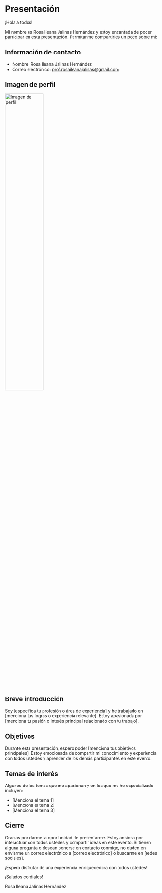 # Presentación

¡Hola a todos!

Mi nombre es Rosa Ileana Jalinas Hernández y estoy encantada de poder participar en esta presentación. Permítanme compartirles un poco sobre mí:

## Información de contacto

- Nombre: Rosa Ileana Jalinas Hernández
- Correo electrónico: prof.rosaileanajalinas@gmail.com

## Imagen de perfil

<img src="https://scontent.fmga3-1.fna.fbcdn.net/v/t1.18169-9/28279916_1855479061408830_7202741711331276060_n.jpg?_nc_cat=104&ccb=1-7&_nc_sid=cdbe9c&_nc_ohc=MiUx_wnY6rIAX8kPb37&_nc_ht=scontent.fmga3-1.fna&oh=00_AfCb9BvWMkqtFF6mQD0c5v5mxv_SRJkrQjwMC_S6YJGpNQ&oe=64AC0CF8" alt="Imagen de perfil" width="50%">

## Breve introducción

Soy [especifica tu profesión o área de experiencia] y he trabajado en [menciona tus logros o experiencia relevante]. Estoy apasionada por [menciona tu pasión o interés principal relacionado con tu trabajo]. 

## Objetivos

Durante esta presentación, espero poder [menciona tus objetivos principales]. Estoy emocionada de compartir mi conocimiento y experiencia con todos ustedes y aprender de los demás participantes en este evento.

## Temas de interés

Algunos de los temas que me apasionan y en los que me he especializado incluyen:

- [Menciona el tema 1]
- [Menciona el tema 2]
- [Menciona el tema 3]

## Cierre

Gracias por darme la oportunidad de presentarme. Estoy ansiosa por interactuar con todos ustedes y compartir ideas en este evento. Si tienen alguna pregunta o desean ponerse en contacto conmigo, no duden en enviarme un correo electrónico a [correo electrónico] o buscarme en [redes sociales].

¡Espero disfrutar de una experiencia enriquecedora con todos ustedes!

¡Saludos cordiales!

Rosa Ileana Jalinas Hernández
